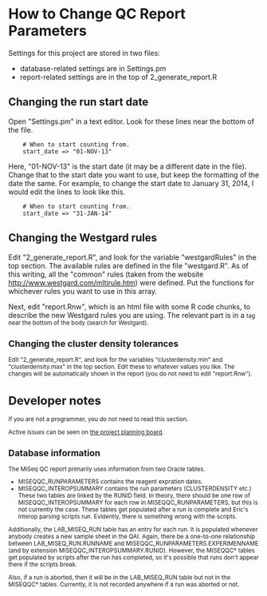 How to Change QC Report Parameters
==================================

Settings for this project are stored in two files:
  - database-related settings are in Settings.pm
  - report-related settings are in the top of 2_generate_report.R


Changing the run start date
---------------------------
Open "Settings.pm" in a text editor. Look for these lines near the
bottom of the file.

        # When to start counting from.
        start_date => "01-NOV-13"

Here, "01-NOV-13" is the start date (it may be a different date in the
file). Change that to the start date you want to use, but keep the
formatting of the date the same. For example, to change the start date
to January 31, 2014, I would edit the lines to look like this.

        # When to start counting from.
        start_date => "31-JAN-14"


Changing the Westgard rules
---------------------------
Edit "2_generate_report.R", and look for the variable "westgardRules" in
the top section. The available rules are defined in the file
"westgard.R". As of this writing, all the "common" rules (taken from the
website http://www.westgard.com/mltirule.htm) were defined. Put the
functions for whichever rules you want to use in this array.

Next, edit "report.Rnw", which is an html file with some R code chunks,
to describe the new Westgard rules you are using. The relevant part is
in a <small> tag near the bottom of the body (search for Westgard).


Changing the cluster density tolerances
---------------------------------------
Edit "2_generate_report.R", and look for the variables
"clusterdensity.min" and "clusterdensity.max" in the top section. Edit
these to whatever values you like. The changes will be automatically
shown in the report (you do not need to edit "report.Rnw").


Developer notes
===============

If you are not a programmer, you do not need to read this section.

Active issues can be seen on [the project planning board][waffle].

[waffle]: https://waffle.io/cfe-lab/miseqqcreport

Database information
--------------------

The MiSeq QC report primarily uses information from two Oracle tables.
- MISEQQC_RUNPARAMETERS contains the reagent expration dates.
- MISEQQC_INTEROPSUMMARY contains the run parameters (CLUSTERDENSITY
  etc.)
These two tables are linked by the RUNID field. In theory, there should
be one row of MISEQQC_INTEROPSUMMARY for each row in
MISEQQC_RUNPARAMETERS, but this is not currently the case. These tables
get populated after a run is complete and Eric's Interop parsing scripts
run. Evidently, there is something wrong with the scripts.

Additionally, the LAB_MISEQ_RUN table has an entry for each run. It is
populated whenever anybody creates a new sample sheet in the QAI. Again,
there be a one-to-one relationship between LAB_MISEQ_RUN.RUNNAME
and MISEQQC_RUNPARAMETERS.EXPERIMENNAME (and by extension
MISEQQC_INTEROPSUMMARY.RUNID). However, the MISEQQC* tables get
populated by scripts after the run has completed, so it's possible that
runs don't appear there if the scripts break. 

Also, if a run is aborted, then it will be in the LAB_MISEQ_RUN table
but not in the MISEQQC* tables. Currently, it is not recorded anywhere
if a run was aborted or not.

